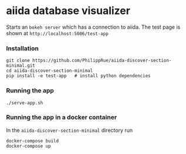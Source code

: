 
# aiida database visualizer

Starts an `bokeh server` which has a connection to aiida.
The test page is shown at `http://localhost:5006/test-app`

### Installation

```
git clone https://github.com/PhilippRue/aiida-discover-section-minimal.git
cd aiida-discover-section-minimal
pip install -e test-app   # install python dependencies
```

### Running the app

```
./serve-app.sh
```


### Running the app in a docker container

In the `aiida-discover-section-minimal` directory run
```
docker-compose build
docker-compose up
```

